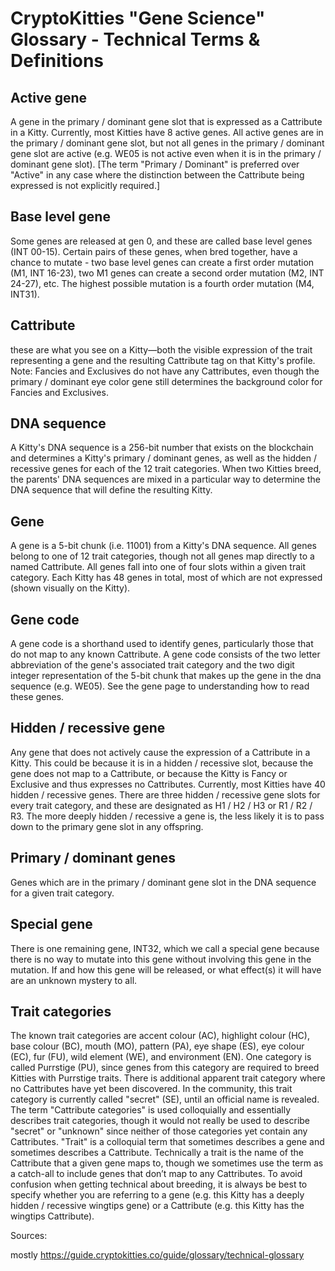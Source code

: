 # CryptoKitties "Gene Science" Glossary - Technical Terms & Definitions

## Active gene
A gene in the primary / dominant gene slot that is expressed as a Cattribute in a Kitty. 
Currently, most Kitties have 8 active genes.
All active genes are in the primary / dominant gene slot, but not all genes in the primary / dominant gene slot are active 
(e.g. WE05 is not active even when it is in the primary / dominant gene slot). 
[The term "Primary / Dominant" is preferred over "Active" in any case where the distinction between 
the Cattribute being expressed is not explicitly required.]

## Base level gene 
Some genes are released at gen 0, and these are called base level genes (INT 00-15). 
Certain pairs of these genes, when bred together, have a chance to mutate - 
two base level genes can create a first order mutation (M1, INT 16-23), two M1 genes can create a second order mutation (M2, INT 24-27), etc. 
The highest possible mutation is a fourth order mutation (M4, INT31).

## Cattribute
these are what you see on a Kitty—both the visible expression of the trait representing a gene and the resulting Cattribute tag
on that Kitty's profile. Note: Fancies and Exclusives do not have any Cattributes, 
even though the primary / dominant eye color gene still determines the background color for Fancies and Exclusives.

## DNA sequence 
A Kitty's DNA sequence is a 256-bit number that exists on the blockchain and determines a Kitty's primary / dominant genes, 
as well as the hidden / recessive genes for each of the 12 trait categories. 
When two Kitties breed, the parents' DNA sequences are mixed in a particular way to determine the DNA sequence 
that will define the resulting Kitty. 

## Gene 
A gene is a 5-bit chunk (i.e. 11001) from a Kitty's DNA sequence. All genes belong to one of 12 trait categories, 
though not all genes map directly to a named Cattribute. All genes fall into one of four slots within a given trait category. 
Each Kitty has 48 genes in total, most of which are not expressed (shown visually on the Kitty).

## Gene code
A gene code is a shorthand used to identify genes, particularly those that do not map to any known Cattribute.
A gene code consists of the two letter abbreviation of the gene's associated trait category 
and the two digit integer representation of the 5-bit chunk that makes up the gene in the dna sequence  (e.g. WE05). 
See the gene page to understanding how to read these genes. 

## Hidden / recessive gene 
Any gene that does not actively cause the expression of a Cattribute in a Kitty. 
This could be because it is in a hidden / recessive slot, because the gene does not map to a Cattribute,
or because the Kitty is Fancy or Exclusive and thus expresses no Cattributes. 
Currently, most Kitties have 40 hidden / recessive genes. There are three hidden / recessive gene slots for every trait category,
and these are designated as H1 / H2 / H3  or R1 / R2 / R3. 
The more deeply hidden / recessive a gene is, the less likely it is to pass down to the primary gene slot in any offspring.

## Primary / dominant genes
Genes which are in the primary / dominant gene slot in the DNA sequence for a given trait category. 

## Special gene
There is one remaining gene, INT32, which we call a special gene because there is no way to mutate into this gene 
without involving this gene in the mutation. If and how this gene will be released, 
or what effect(s) it will have are an unknown mystery to all.

## Trait categories
The known trait categories are accent colour (AC), highlight colour (HC), base colour (BC), mouth (MO), pattern (PA), 
eye shape (ES), eye colour (EC), fur (FU), wild element (WE), and environment (EN).
One category is called Purrstige (PU), since genes from this category are required to breed Kitties with Purrstige traits. 
There is additional apparent trait category where no Cattributes have yet been discovered. 
In the community, this trait category is currently called "secret" (SE), until an official name is revealed. 
The term "Cattribute categories" is used colloquially and essentially describes trait categories, 
though it would not really be used to describe "secret" or "unknown" since neither of those categories yet contain any Cattributes.
"Trait" is a colloquial term that sometimes describes a gene and sometimes describes a Cattribute. 
Technically a trait is the name of the Cattribute that a given gene maps to, though we sometimes use the term as a catch-all 
to include genes that don’t map to any Cattributes. To avoid confusion when getting technical about breeding, 
it is always be best to specify whether you are referring to a gene (e.g. this Kitty has a deeply hidden / recessive wingtips gene) 
or a Cattribute (e.g. this Kitty has the wingtips Cattribute).



Sources:

mostly <https://guide.cryptokitties.co/guide/glossary/technical-glossary>
